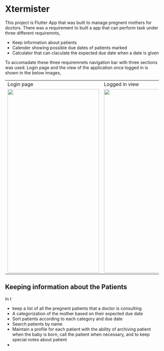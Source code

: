 # Xtermister

This project is Flutter App that was built to manage pregnent mothers for doctors. There was a requirement to built a app that can perform task under three different requiremnts,
* Keep information about patients
* Calender showing possible due dates of patients marked
* Calculator that can claculate the expected due date when a date is given

To accomadate these three requiremnets navigation bar with three sections was used. Login page and the view of the application once logged in is shown in the below images,
<table align = "middle">
  <tr>
    <td>Login page</td>
     <td>Logged in view</td>
  </tr>
  <tr>
    <td><image src = https://github.com/vihan125/Xtermister/blob/main/Demonstration/Images/log%20in.jpeg width="300" height="600"></td>
    <td><image src = https://github.com/vihan125/Xtermister/blob/main/Demonstration/Images/list.png width="300" height = "600"></td>
  </tr>
 </table>

## Keeping information about the Patients

In t
* keep a list of all the pregnent patients that a doctor is consulting
* A categorization of the mother based on their expected  due date
* Sort patients according to each category and due date
* Search patients by name
* Maintain a profile for each patient with the ability of archiving patient when the baby is born, call the patient when necessary, and to keep special notes about patient
* 
